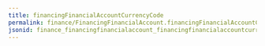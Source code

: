 ```yaml
---
title: financingFinancialAccountCurrencyCode
permalink: finance/FinancingFinancialAccount.financingFinancialAccountCurrencyCode.html
jsonid: finance_financingfinancialaccount_financingfinancialaccountcurrencycode
---
```

